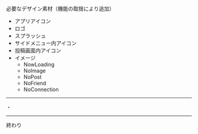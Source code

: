 必要なデザイン素材（機能の取捨により追加）

- アプリアイコン
- ロゴ
- スプラッシュ
- サイドメニュー内アイコン
- 投稿画面内アイコン
- イメージ
  - NowLoading
  - NoImage
  - NoPost
  - NoFriend
  - NoConnection
---
・

---
終わり
